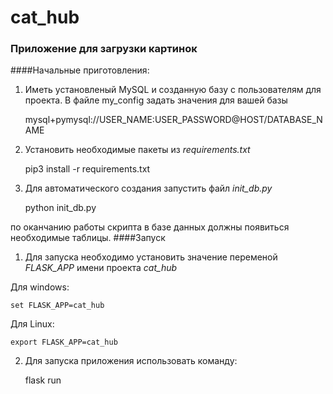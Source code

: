 # cat_hub
### Приложение для загрузки картинок

####Начальные приготовления:
1. Иметь установленый MySQL и созданную базу с пользователям для проекта. В файле my_config задать значения для вашей базы


    mysql+pymysql://USER_NAME:USER_PASSWORD@HOST/DATABASE_NAME

2. Установить необходимые пакеты из *requirements.txt*

    
    pip3 install -r requirements.txt

3. Для автоматического создания запустить файл *init_db.py*


    python init_db.py

по оканчанию работы скрипта в базе данных должны появиться необходимые таблицы.
####Запуск
1. Для запуска необходимо установить значение переменой *FLASK_APP* имени проекта *cat_hub*

Для windows:

    set FLASK_APP=cat_hub

Для Linux:

    export FLASK_APP=cat_hub

2. Для запуска приложения использовать команду:


    flask run

